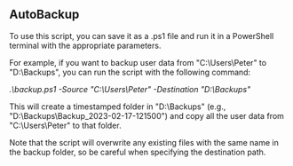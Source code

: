 <h2>AutoBackup</h2>
To use this script, you can save it as a .ps1 file and run it in a PowerShell terminal with the appropriate parameters. 

For example, if you want to backup user data from "C:\Users\Peter" to "D:\Backups", you can run the script with the following command:

<i>.\backup.ps1 -Source "C:\Users\Peter" -Destination "D:\Backups"</i>

This will create a timestamped folder in "D:\Backups" (e.g., "D:\Backups\Backup_2023-02-17-121500") and copy all the user data from "C:\Users\Peter" to that folder. 

Note that the script will overwrite any existing files with the same name in the backup folder, so be careful when specifying the destination path.
